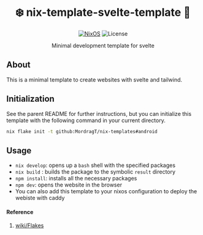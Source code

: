 <div align=center>

# ❄️ nix-template-svelte-template 🚀

 [![NixOS](https://img.shields.io/badge/Flakes-Nix-informational.svg?logo=nixos&style=for-the-badge)](https://nixos.org) ![License](https://img.shields.io/github/license/mordragt/nix-templates?style=for-the-badge) 

Minimal development template for svelte

</div>

## About

This is a minimal template to create websites with svelte and tailwind.

## Initialization

See the parent README for further instructions, but you can initialize this template
with the following command in your current directory.

```bash
nix flake init -t github:MordragT/nix-templates#android
```

## Usage

- `nix develop`: opens up a `bash` shell with the specified packages
- `nix build` : builds the package to the symbolic `result` directory
- `npm install`: installs all the necessary packages
- `npm dev`: opens the website in the browser
- You can also add this template to your nixos configuration to deploy the webiste with caddy

#### Reference

1. [wiki/Flakes](https://nixos.wiki/wiki/Flakes)